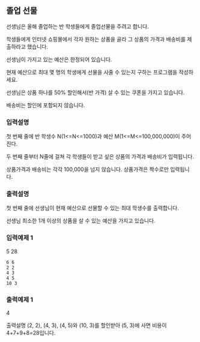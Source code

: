 ## 졸업 선물

선생님은 올해 졸업하는 반 학생들에게 졸업선물을 주려고 합니다.

학생들에게 인터넷 쇼핑몰에서 각자 원하는 상품을 골라 그 상품의 가격과 배송비를 제출하라고 했습니다.

선생님이 가지고 있는 예산은 한정되어 있습니다.

현재 예산으로 최대 몇 명의 학생에게 선물을 사줄 수 있는지 구하는 프로그램을 작성하세요.

선생님은 상품 하나를 50% 할인해서(반 가격) 살 수 있는 쿠폰을 가지고 있습니다.

배송비는 할인에 포함되지 않습니다.

### 입력설명

첫 번째 줄에 반 학생수 N(1<=N<=1000)과 예산 M(1<=M<=100,000,000)이 주어진다.

두 번째 줄부터 N줄에 걸쳐 각 학생들이 받고 싶은 상품의 가격과 배송비가 입력됩니다.

상품가격과 배송비는 각각 100,000을 넘지 않습니다. 상품가격은 짝수로만 입력됩니다.

### 출력설명

첫 번째 줄에 선생님이 현재 예산으로 선물할 수 있는 최대 학생수를 출력합니다.

선생님 최소한 1개 이상의 상품을 살 수 있는 예산을 가지고 있습니다.

### 입력예제 1

5 28

```
6 6
2 2
4 3
4 5
10 3
```

### 출력예제 1

4

출력설명
(2, 2), (4, 3), (4, 5)와 (10, 3)를 할인받아 (5, 3)에 사면 비용이 4+7+9+8=28입니다.
